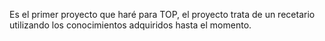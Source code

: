 Es el primer proyecto que haré para TOP, el proyecto trata de un recetario utilizando los conocimientos adquiridos hasta el momento.